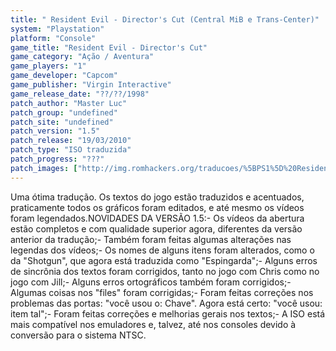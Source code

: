 ```yaml
---
title: " Resident Evil - Director's Cut (Central MiB e Trans-Center)"
system: "Playstation"
platform: "Console"
game_title: "Resident Evil - Director's Cut"
game_category: "Ação / Aventura"
game_players: "1"
game_developer: "Capcom"
game_publisher: "Virgin Interactive"
game_release_date: "??/??/1998"
patch_author: "Master Luc"
patch_group: "undefined"
patch_site: "undefined"
patch_version: "1.5"
patch_release: "19/03/2010"
patch_type: "ISO traduzida"
patch_progress: "???"
patch_images: ["http://img.romhackers.org/traducoes/%5BPS1%5D%20Resident%20Evil%20-%20Director's%20Cut%20-%20Central%20MiB%20e%20Trans-Center%20-%201.jpg","http://img.romhackers.org/traducoes/%5BPS1%5D%20Resident%20Evil%20-%20Director's%20Cut%20-%20Central%20MiB%20e%20Trans-Center%20-%202.jpg","http://img.romhackers.org/traducoes/%5BPS1%5D%20Resident%20Evil%20-%20Director's%20Cut%20-%20Central%20MiB%20e%20Trans-Center%20-%203.jpg"]
---
```

Uma ótima tradução. Os textos do jogo estão traduzidos e acentuados, praticamente todos os gráficos foram editados, e até mesmo os vídeos foram legendados.NOVIDADES DA VERSÃO 1.5:- Os vídeos da abertura estão completos e com qualidade superior agora, diferentes da versão anterior da tradução;- Também foram feitas algumas alterações nas legendas dos vídeos;- Os nomes de alguns itens foram alterados, como o da "Shotgun", que agora está traduzida como "Espingarda";- Alguns erros de sincrônia dos textos foram corrigidos, tanto no jogo com Chris como no jogo com Jill;- Alguns erros ortográficos também foram corrigidos;- Algumas coisas nos "files" foram corrigidas;- Foram feitas correções nos problemas das portas: "você usou o: Chave". Agora está certo: "você usou: item tal";- Foram feitas correções e melhorias gerais nos textos;- A ISO está mais compatível nos emuladores e, talvez, até nos consoles devido à conversão para o sistema NTSC.